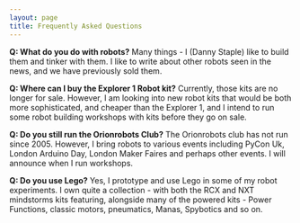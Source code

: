 ```yaml
---
layout: page
title: Frequently Asked Questions
---
```

<strong>Q: What do you do with robots?</strong>
Many things - I (Danny Staple) like to build them and tinker with them. I like to write about other robots seen in the news, and we have previously sold them.

<strong>Q: Where can I buy the Explorer 1 Robot kit?</strong>
Currently, those kits are no longer for sale. However, I am looking into new robot kits that would be both more sophisticated, and cheaper than the Explorer 1, and I intend to run some robot building workshops with kits before they go on sale.

<strong>Q: Do you still run the Orionrobots Club?</strong>
The Orionrobots club has not run since 2005. However, I bring robots to various events including PyCon Uk, London Arduino Day, London Maker Faires and perhaps other events. I will announce when I run workshops.

<strong>Q: Do you use Lego?</strong>
Yes, I prototype and use Lego in some of my robot experiments. I own quite a collection - with both the RCX and NXT mindstorms kits featuring, alongside many of the powered kits - Power Functions, classic motors, pneumatics, Manas, Spybotics and so on.
